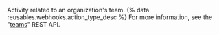 Activity related to an organization's team. {% data reusables.webhooks.action_type_desc %} For more information, see the "[teams](/v3/teams/)" REST API.
